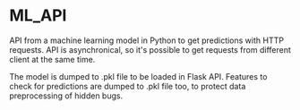 # ML_API
API from a machine learning model in Python to get predictions with HTTP requests.
API is asynchronical, so it's possible to get requests from different client at the same time.

The model is dumped to .pkl file to be loaded in Flask API.
Features to check for predictions are dumped to .pkl file too, to protect data preprocessing of hidden bugs.


